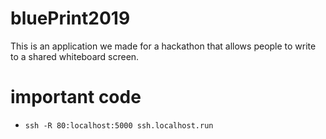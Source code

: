 # bluePrint2019
This is an application we made for a hackathon that allows people to write to a shared whiteboard screen.

# important code
* `ssh -R 80:localhost:5000 ssh.localhost.run`
